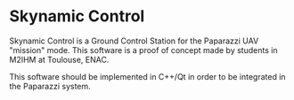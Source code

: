 # Skynamic Control
Skynamic Control is a Ground Control Station for the Paparazzi UAV "mission" mode.
This software is a proof of concept made by students in M2IHM at Toulouse, ENAC.

This software should be implemented in C++/Qt in order to be integrated in the Paparazzi system.

